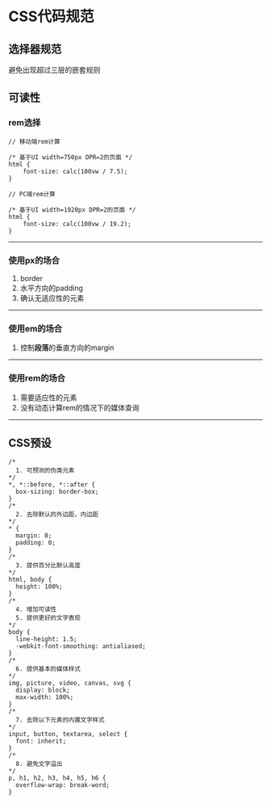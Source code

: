# CSS代码规范

## 选择器规范 

避免出现超过三层的嵌套规则

## 可读性

### rem选择

```
// 移动端rem计算

/* 基于UI width=750px DPR=2的页面 */
html {
    font-size: calc(100vw / 7.5);
}
```

```
// PC端rem计算

/* 基于UI width=1920px DPR=2的页面 */
html {
    font-size: calc(100vw / 19.2);
}
```

---

### 使用px的场合

1. border
2. 水平方向的padding
3. 确认无适应性的元素
---

### 使用em的场合

1. 控制**段落**的垂直方向的margin
---

### 使用rem的场合

1.  需要适应性的元素
2.  没有动态计算rem的情况下的媒体查询

---

## CSS预设

```
/*
  1. 可预测的伪类元素
*/
*, *::before, *::after {
  box-sizing: border-box;
}
/*
  2. 去除默认的外边距，内边距
*/
* {
  margin: 0;
  padding: 0;
}
/*
  3. 提供百分比默认高度
*/
html, body {
  height: 100%;
}
/*
  4. 增加可读性
  5. 提供更好的文字表现
*/
body {
  line-height: 1.5;
  -webkit-font-smoothing: antialiased;
}
/*
  6. 提供基本的媒体样式
*/
img, picture, video, canvas, svg {
  display: block;
  max-width: 100%;
}
/*
  7. 去除以下元素的内置文字样式
*/
input, button, textarea, select {
  font: inherit;
}
/*
  8. 避免文字溢出
*/
p, h1, h2, h3, h4, h5, h6 {
  overflow-wrap: break-word;
}
```